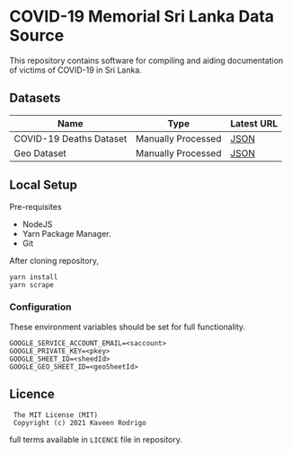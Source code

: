 # COVID-19 Memorial Sri Lanka Data Source

This repository contains software for compiling and aiding documentation of victims of COVID-19 in Sri Lanka.

## Datasets

| Name | Type | Latest URL |
| --- | --- | --- |
| COVID-19 Deaths Dataset | Manually Processed | [JSON](https://raw.githubusercontent.com/sl-c19-memorial/memorial-dataset/blob/data/data/covid19_deaths_latest.json)
| Geo Dataset | Manually Processed | [JSON](https://raw.githubusercontent.com/kaveenr/sl-c19-memorial/memorial-dataset/blob/data/data/geo_processed_latest.json)

## Local Setup
Pre-requisites
- NodeJS
- Yarn Package Manager.
- Git

After cloning repository, 
```
yarn install
yarn scrape
```
### Configuration
These environment variables should be set for full functionality.
```
GOOGLE_SERVICE_ACCOUNT_EMAIL=<saccount>
GOOGLE_PRIVATE_KEY=<pkey>
GOOGLE_SHEET_ID=<sheedId>
GOOGLE_GEO_SHEET_ID=<geoSheetId>
```
## Licence

```
 The MIT License (MIT)
 Copyright (c) 2021 Kaveen Rodrigo
```
full terms available in `LICENCE` file in repository.
